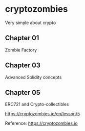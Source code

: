 # cryptozombies

Very simple about crypto

## Chapter 01

Zombie Factory

## Chapter 03

Advanced Solidity concepts

## Chapter 05
ERC721 and Crypto-collectibles

https://cryptozombies.io/en/lesson/5


Reference: https://cryptozombies.io
